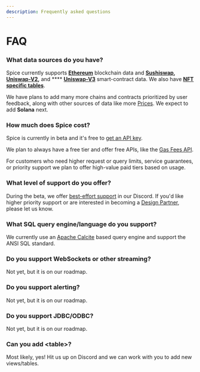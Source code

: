 ```yaml
---
description: Frequently asked questions
---
```


# FAQ

### What data sources do you have?

Spice currently supports [**Ethereum**](reference/sql-query-tables/) blockchain data and [**Sushiswap**](reference/sql-query-tables/sushiswap-tables.md)**,** [**Uniswap-V2**](reference/sql-query-tables/uniswap-tables.md)**,** and **** [**Uniswap-V3**](reference/sql-query-tables/uniswap-tables.md) smart-contract data. We also have [**NFT specific tables**](reference/sql-query-tables/nft-tables.md).

We have plans to add many more chains and contracts prioritized by user feedback, along with other sources of data like more [Prices](api/prices.md). We expect to add **Solana** next.

### How much does Spice cost?

Spice is currently in beta and it's free to [get an API key](https://cloud.spiceai.io).

We plan to always have a free tier and offer free APIs, like the [Gas Fees API](api/ethereum/gas-fees.md).

For customers who need higher request or query limits, service guarantees, or priority support we plan to offer high-value paid tiers based on usage.

### What level of support do you offer?

During the beta, we offer [best-effort support](broken-reference) in our Discord. If you'd like higher priority support or are interested in becoming a [Design Partner](https://www.craft.do/s/bgJFtYzSZwuFXD), please let us know.

### What SQL query engine/language do you support?

We currently use an [Apache Calcite](https://calcite.apache.org) based query engine and support the ANSI SQL standard.&#x20;

### Do you support WebSockets or other streaming?

Not yet, but it is on our roadmap.

### Do you support alerting?

Not yet, but it is on our roadmap.

### Do you support JDBC/ODBC?

Not yet, but it is on our roadmap.

### Can you add \<table>?

Most likely, yes! Hit us up on Discord and we can work with you to add new views/tables.
